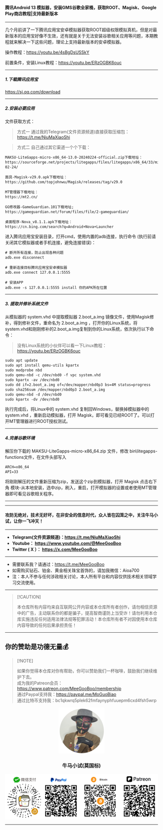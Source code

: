 #### 腾讯Android 13 模拟器，安装GMS谷歌全家桶，获取ROOT、Magisk、Google Play商店教程|支持最新版本

****

几个月前讲了一下腾讯应用宝安卓模拟器获取ROOT超级权限模拟真机，但是对最新版本的应用宝好像不生效，还有就是关于无法安装谷歌相关应用等问题，本期教程就来解决一下这些问题，理论上支持最新版本的安卓模拟器。

操作教程：https://youtu.be/4sBgDsUSSkY

前置条件，安装Linux教程：https://youtu.be/ERzOGBK6ouc

****

##### 1.下载腾讯应用宝

https://sj.qq.com/download

****

##### 2.安装必要应用

文件获取方式：

> 方式一 通过我的Telegram(文件资源频道)直接获取压缩包：https://t.me/NiuMaXiaoShi

> 方式二 自己通过其它渠道一个个下载：

```
MAKSU-LiteGapps-micro-x86_64-13.0-20240224-official.zip下载地址：
https://sourceforge.net/projects/litegapps/files/litegapps/x86_64/33/micro/2024-02-24/

面具-Magisk-v29.0.apk下载地址：
https://github.com/topjohnwu/Magisk/releases/tag/v29.0

MT管理器下载地址：
https://mt2.cn/

GG修改器-GameGuardian.101下载地址;
https://gameguardian.net/forum/files/file/2-gameguardian/

桌面程序-Nova_v8.1.1.apk下载地址：
https://cn.bing.com/search?q=Android+Nova+Launcher
```

进入腾讯应用宝安装目录，打开cmd，使用内置的adb连接，执行命令 (执行前请关闭其它模拟器或者手机连接，避免连接错误)：

```
# 断开所有连接，防止出现各种问题
adb.exe disconnect

# 重新连接目标腾讯应用宝安卓模拟器
adb.exe connect 127.0.0.1:5555

# 安装APP
adb.exe -s 127.0.0.1:5555 install 你的APK所在位置
```

****

##### 3. 提取并修补系统文件

从模拟器的  system.vhd 中提取模拟器 2.boot_a.img 镜像文件，使用Magisk修补，得到修补文件，重命名为 2.boot_a.img ，打开你的Linux系统，将system.vhd和刚刚修补的2.boot_a.img复制到你的Linux系统，依次执行以下命令：

> 没有Linux系统的小伙伴可以看一下Linux教程：https://youtu.be/ERzOGBK6ouc

```
sudo apt update
sudo apt install qemu-utils kpartx
sudo modprobe nbd
sudo qemu-nbd -c /dev/nbd0 -f vpc system.vhd
sudo kpartx -av /dev/nbd0
sudo dd if=2.boot_a.img of=/dev/mapper/nbd0p3 bs=4M status=progress
sudo sha256sum /dev/mapper/nbd0p3 2.boot_a.img
sudo qemu-nbd -d /dev/nbd0
sudo kpartx -dv /dev/nbd0
```

执行完成后，将Linux中的 system.vhd 复制回Windows，替换掉模拟器中的 system.vhd ，重新启动模拟器，打开 Magisk，即可看见已经ROOT了。可以打开MT管理器进行ROOT授权测试。

****

##### 4.完善谷歌环境

解压你下载的 MAKSU-LiteGapps-micro-x86_64.zip 文件，修改 bin\litegapps-functions文件，在文件头部写入

```
ARCH=x86_64
API=33
```

将刚刚解压的文件重新压缩为zip，发送这个zip到模拟器，打开 Magisk 点击右下角 模块-从本地安装，选中zip，刷入，重启，打开模拟器的设置或者使用MT管理器即可看见谷歌相关程序。



****

****

#### 攻防无绝对，技术无好坏，在非安全的信息时代，众人皆在囚笼之中，关注牛马小试，让你一飞冲天！

****

- **Telegram(文件资源频道)：https://t.me/NiuMaXiaoShi**
- **Youtube：  https://www.youtube.com/@MeeGooBoo**
- **Twitter ( X ）：  https://x.com/MeeGooBoo**

****

- 需要联系我？请通过：https://t.me/MeeGooBoo
- 如需购买钻石、铂金、黄金相关珠宝首饰的，请加我微信：Aioa700
- 注：本人不参与任何涉政相关讨论，本人所有平台和内容仅供技术相关领域学习交流使用。

****

>  [!CAUTION]
>
> 本仓库所有内容均来自互联网公开内容或本仓库所有者创作，请勿相信资源中的广告，主动联系你的都是骗子，提高智商谨防上当受诈！请勿利用本仓库实施违反任何适用法律法规等犯罪活动！本仓库所有者不对因使用本仓库内容导致的任何后果承担责任！

****

## 你的赞助是功德无量💰

>  [!NOTE]
>
> 如果你觉得本仓库对你有帮助，你可以赞助我们一杯咖啡，鼓励我们继续维护下去。<br>
> 成为我的Patreon会员：https://www.patreon.com/MeeGooBoo/membership<br>
> 通过Paypal支持我：https://paypal.me/MoGuoBiao<br>
> 通过比特币支持我：bc1qkwrq5plek62fmfaynyphfuuepm6cxd4fsh5wrp



<p align="center" >
    <img src="https://raw.githubusercontent.com/MeeGooBoo/2025/refs/heads/main/static/imgs/logo.png" width="150">
    <h3 align="center">牛马小试(莫国标)</h3>
    <p align="center">
        <img src="https://raw.githubusercontent.com/MeeGooBoo/2025/refs/heads/main/static/imgs/pays.png">
    </p>
</p>


****
